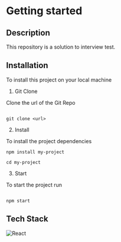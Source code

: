 # Getting started

## Description

This repository is a solution to interview test.

## Installation

To install this project on your local machine 

1. Git Clone

Clone the url of the Git Repo

```shell

git clone <url>

```

2. Install 

To install the project dependencies

```shell
npm install my-project

cd my-project

```

3. Start

To start the project run

```shell

npm start

```

## Tech Stack

![React](https://img.shields.io/badge/React.js-34562l?style=for-the-badge&logo=React.js&logoColor=white)

